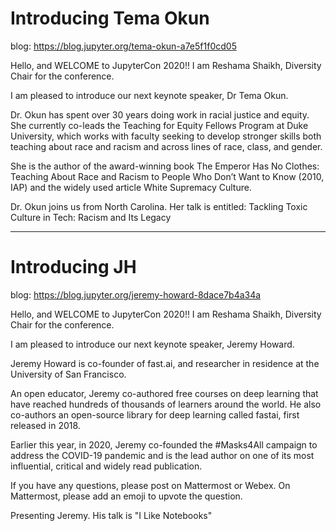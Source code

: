 # Introducing Tema Okun

blog:  https://blog.jupyter.org/tema-okun-a7e5f1f0cd05


Hello, and WELCOME to JupyterCon 2020!!  I am Reshama Shaikh, Diversity Chair for the conference.  

I am pleased to introduce our next keynote speaker, Dr Tema Okun.

Dr. Okun has spent over 30 years doing work in racial justice and equity.  She currently co-leads the Teaching for Equity Fellows Program at Duke University, which works with faculty seeking to develop stronger skills both teaching about race and racism and across lines of race, class, and gender. 

She is the author of the award-winning book The Emperor Has No Clothes: Teaching About Race and Racism to People Who Don’t Want to Know (2010, IAP) and the widely used article White Supremacy Culture.

Dr. Okun joins us from North Carolina.  Her talk is entitled:  Tackling Toxic Culture in Tech: Racism and Its Legacy



---


# Introducing JH

blog:  https://blog.jupyter.org/jeremy-howard-8dace7b4a34a


Hello, and WELCOME to JupyterCon 2020!!  I am Reshama Shaikh, Diversity Chair for the conference.  

I am pleased to introduce our next keynote speaker, Jeremy Howard.  

Jeremy Howard is co-founder of fast.ai, and researcher in residence at the University of San Francisco. 

An open educator, Jeremy co-authored free courses on deep learning that have reached hundreds of thousands of learners around the world. He also co-authors an open-source library for deep learning called fastai, first released in 2018.

Earlier this year, in 2020, Jeremy co-founded the #Masks4All campaign to address the COVID-19 pandemic and is the lead author on one of its most influential, critical and widely read publication. 

If you have any questions, please post on Mattermost or Webex.  On Mattermost, please add an emoji to upvote the question.

Presenting Jeremy. His talk is "I Like Notebooks" 

